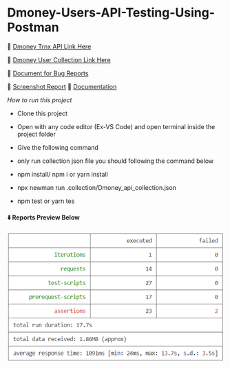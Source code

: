 # Dmoney-Users-API-Testing-Using-Postman

:link: [Dmoney Trnx API Link Here](https://api.postman.com/collections/25356915-c073faa0-e3de-4f86-a209-82ed549c9433?access_key=PMAT-01GQT29MVG60XHGW741DZTF2N6)

:link: [Dmoney User Collection Link Here](https://api.postman.com/collections/25356915-681f2dfc-c86e-4229-9e59-b5a2673210ed?access_key=PMAT-01GQT2D1FWXNHX8VAVY5SD5YEM)

:link: [Document for Bug Reports](https://drive.google.com/drive/folders/1J2Sgk4s56JBkKF_mrlgd_cicsj6tYnLy?usp=share_link)

:link: [Screenshot Report]( https://drive.google.com/drive/folders/1b4P8tF7LeyPmeWIHS_g-Bi6XWXgLcwTn?usp=share_link)
:link: [Documentation](https://documenter.getpostman.com/view/25356915/2s935hQ7B3)

*How to run this project*

- Clone this project

- Open with any code editor (Ex-VS Code) and open terminal inside the project folder

- Give the following command

- only run collection json file you should following the command below

- npm install/ npm i or yarn install

- npx newman run .collection/Dmoney_api_collection.json

- npm test or yarn tes
#### :arrow_down: **Reports Preview Below**
<img width="600" alt="report" src="https://github.com/SaBiHaTaHsEeN/Dmoney-Users-API-Testing-Using-Postman/blob/main/report/report.png">

